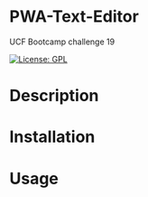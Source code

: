 # PWA-Text-Editor
 UCF Bootcamp challenge 19

[![License: GPL](https://img.shields.io/badge/license-GPL-blue)](https://opensource.org/license/GPL/)

# Description


# Installation


# Usage


# 